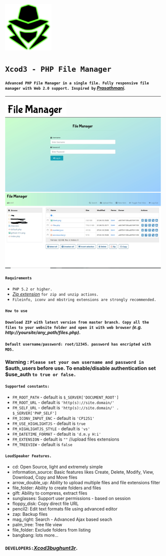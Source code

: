 <p align="left"><a href="https://www.itsecurity.id/"><img height="150" title="Xcod3bughunt3r" src="0011.png"/></a></p>

# ``Xcod3 - PHP File Manager``
#### ``Advanced PHP File Manager in a single file. Fully responsive file manager with Web 2.0 support. Inspired by`` *[Prasathmani](https://github.com/prasathmani/tinyfilemanager).*

<hr>
<img src="blank.png">
<img src="fm1.jpg">
<img src="fm2.jpg">

#### `Requirements`
- ``PHP 5.2 or higher.``
- *[Zip extension](http://php.net/manual/en/book.zip.php)* ``for zip and unzip actions.``
- ``Fileinfo, iconv and mbstring extensions are strongly recommended.``

#### ``How to use``
#### ``Download ZIP with latest version from master branch. Copy all the files to your website folder and open it with web browser`` *(e.g. http://yoursite/any_path/files.php)*.

#### ``Default username/password: root/12345. password has encripted with MD5.``
### Warning : ``Please set your own username and password in`` $auth_users before use. To enable/disable authentication set $use_auth ``to true or false.``

#### ``Supported constants:``
- `FM_ROOT_PATH` - default is `$_SERVER['DOCUMENT_ROOT']`
- `FM_ROOT_URL` - default is `'http(s)://site.domain/'`
- `FM_SELF_URL` - default is `'http(s)://site.domain/' . $_SERVER['PHP_SELF']`
- `FM_ICONV_INPUT_ENC` - default is `'CP1251'`
- `FM_USE_HIGHLIGHTJS` - default is `true`
- `FM_HIGHLIGHTJS_STYLE` - default is `'vs'`
- `FM_DATETIME_FORMAT` - default is `'d.m.y H:i'`
- `FM_EXTENSION` - default is `""` //upload files extensions
- `FM_TREEVIEW` - default is `false`


#### ``LoudSpeaker Features.``
<ul>
<li>cd: Open Source, light and extremely simple</li>
<li>information_source: Basic features likes Create, Delete, Modify, View, Download, Copy and Move files </li>
<li>arrow_double_up: Ability to upload multiple files and file extensions filter </li>
<li>file_folder: Ability to create folders and files</li>
<li>gift: Ability to compress, extract files</li>
<li>sunglasses: Support user permissions - based on session</li>
<li>floppy_disk: Copy direct file URL</li>
<li>pencil2: Edit text formats file using advanced editor</li>
<li>zap: Backup files</li>
<li>mag_right: Search - Advanced Ajax based seach</li>
<li>palm_tree: Tree file view</li>
<li>file_folder: Exclude folders from listing</li>
<li>bangbang: lots more...</li>
</ul>

### ``DEVELOPERS:``*[Xcod3bughunt3r](https://github.com/Xcod3bughunt3r/Xcod3bughunt3r)*.
